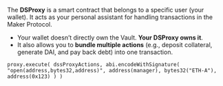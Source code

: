 The **DSProxy** is a smart contract that belongs to a specific user (your wallet). It acts as your personal assistant for handling transactions in the Maker Protocol.
- Your wallet doesn’t directly own the Vault. **Your DSProxy owns it**.
- It also allows you to **bundle multiple actions** (e.g., deposit collateral, generate DAI, and pay back debt) into one transaction.

`proxy.execute( dssProxyActions, abi.encodeWithSignature( "open(address,bytes32,address)", address(manager), bytes32("ETH-A"), address(0x123) ) )`

